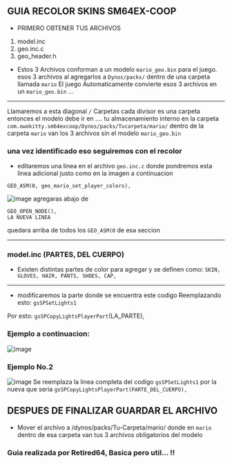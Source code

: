 ## GUIA RECOLOR SKINS SM64EX-COOP
* PRIMERO OBTENER TUS ARCHIVOS 
1. model.inc
2. geo.inc.c
3. geo_header.h
* Estos 3 Archivos conforman a un modelo `mario_geo.bin` para el juego.
esos 3 archivos al agregarlos a `Dynos/packs/` dentro de una carpeta llamada `mario` El juego Automaticamente convierte esos 3 archivos en un 
`mario_geo.bin` ...
___________________________________________________________________________

Llamaremos a esta diagonal `/` Carpetas cada divisor es una carpeta entonces 
el modelo debe ir en ....
tu almacenamiento interno en la carpeta 
`com.owokitty.sm64excoop/Dynos/packs/Tucarpeta/mario/`
dentro de la carpeta `mario` van los 3 archivos sin el modelo `mario_geo.bin`

### una vez identificado eso seguiremos con el recolor

* editaremos una linea en el archivo `geo.inc.c` donde pondremos esta linea adicional justo como en la imagen a continuacion
```
GEO_ASM(0, geo_mario_set_player_colors),
```
![image](https://cdn.discordapp.com/attachments/1120450661050499083/1167352683548643388/Screenshot_20231026-233724_QuickEdit2.png?ex=654dd0e8&is=653b5be8&hm=935d0ce676053c718f8a968841d26e60f1d713f72acae36f09716497122a4ed8&)
agregaras abajo de 
```
GEO_OPEN_NODE(),
LA NUEVA LINEA
```
quedara arriba de todos los
`GEO_ASM(0`
de esa seccion
_______________________________________________________________________________________________________

### model.inc (PARTES, DEL CUERPO)

* Existen distintas partes de color para agregar y se definen como:
`SKIN, GLOVES, HAIR, PANTS, SHOES, CAP,`
________________________________________________________________________________________________________
* modificaremos la parte donde se encuentra este codigo
Reemplazando esto:
`gsSPSetLights1`

Por esto:
`gsSPCopyLightsPlayerPart`(LA_PARTE),
### Ejemplo a continuacion:
![image](https://cdn.discordapp.com/attachments/1120450661050499083/1167354349673005066/Screenshot_20231026-234743_QuickEdit2.png?ex=654dd275&is=653b5d75&hm=361a8d658a80c73c2c33852174702014b03b9a1b2ae1e5010b805515065c47cb&)
### Ejemplo No.2
![image](https://cdn.discordapp.com/attachments/1120450661050499083/1167354367519760465/Screenshot_20231026-234750_QuickEdit2.png?ex=654dd279&is=653b5d79&hm=7e100dc419aaa8dc97b22444eda843923ca9b3e1def52d1c2a273318e57cef8b&)
Se reemplaza la linea completa del codigo `gsSPSetLights1`
por la nueva que seria `gsSPCopyLightsPlayerPart(PARTE_DEL_CUERPO),`

## DESPUES DE FINALIZAR GUARDAR EL ARCHIVO 
* Mover el archivo a /dynos/packs/Tu-Carpeta/mario/
donde en `mario` dentro de esa carpeta van tus 3 archivos obligatorios del modelo

### Guia realizada por Retired64, Basica pero util... !! 

